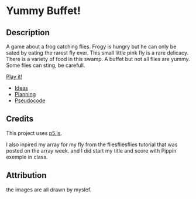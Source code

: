 # Yummy Buffet!

## Description 

A game about a frog catching flies. Frogy is hungry but he can only be sated by eating the rarest fly ever. This small little pink fly is a rare delicacy. There is a variety of food in this swamp. A buffet but not all flies are yummy. Some flies can sting, be carefull.

 

[Play it!](https://pippinbarr.github.io/cart253-examples/topics/making/frogfrogfrog/index.html)

- [Ideas](./ideas.md)
- [Planning](./planning.md)
- [Pseudocode](./pseudocode.md)


## Credits
This project uses [p5.js](https://p5js.org).

I also inpired my array for my fly from the fliesfliesflies tutorial that was posted on the array week. 
and I did start my title and score with Pippin exemple in class.


## Attribution
the images are all drawn by myslef.

